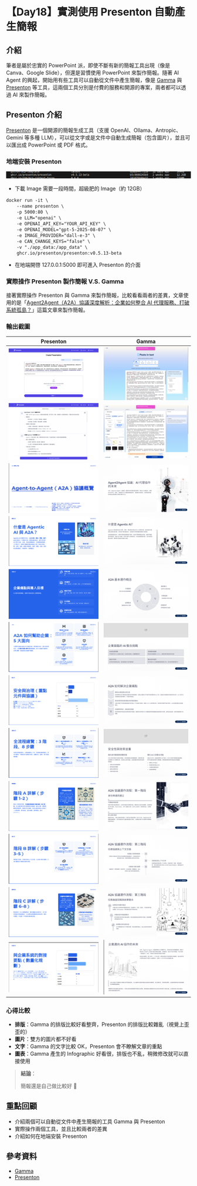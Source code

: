 # 【Day18】實測使用 Presenton 自動產生簡報

## 介紹

筆者是屬於忠實的 PowerPoint 派，即使不斷有新的簡報工具出現（像是 Canva、Google Slide），但還是習慣使用 PowerPoint 來製作簡報。隨著 AI Agent 的興起，開始用有些工具可以自動從文件中產生簡報，像是 [Gamma](https://gamma.app/) 與 [Presenton](https://presenton.ai/) 等工具，這兩個工具分別是付費的服務和開源的專案，兩者都可以透過 AI 來製作簡報。

## Presenton 介紹

[Presenton](https://presenton.ai/) 是一個開源的簡報生成工具（支援 OpenAI、Ollama、Antropic、Gemini 等多種 LLM），可以從文字或是文件中自動生成簡報（包含圖片），並且可以匯出成 PowerPoint 或 PDF 格式。

### 地端安裝 Presenton

![20250916210442](https://raw.githubusercontent.com/hsiangjenli/pic-bed/main/images/20250916210442.png)

- 下載 Image 需要一段時間，超級肥的 Image（約 12GB）

```shell
docker run -it \
    --name presenton \
    -p 5000:80 \
    -e LLM="openai" \
    -e OPENAI_API_KEY="YOUR_API_KEY" \
    -e OPENAI_MODEL="gpt-5-2025-08-07" \
    -e IMAGE_PROVIDER="dall-e-3" \
    -e CAN_CHANGE_KEYS="false" \
    -v "./app_data:/app_data" \
    ghcr.io/presenton/presenton:v0.5.13-beta
```

- 在地端開啓 127.0.0.1:5000 即可進入 Presenton 的介面

### 實際操作 Presenton 製作簡報 V.S. Gamma

接著實際操作 Presenton 與 Gamma 來製作簡報，比較看看兩者的差異，文章使用的是「[Agent2Agent（A2A）協議深度解析：企業如何整合 AI 代理服務、打破系統孤島？](https://mile.cloud/zh/resources/blog/Agent-to-Agent-A2A-Protocol-Enterprises-Can-Integrate-AI-Agent-Services-and-Break-Down-System-Silos_894)」這篇文章來製作簡報。

### 輸出截圖
|Presenton|Gamma|
|---|---|
|![20250915230204](https://raw.githubusercontent.com/hsiangjenli/pic-bed/main/images/20250915230204.png)|![20250916203233](https://raw.githubusercontent.com/hsiangjenli/pic-bed/main/images/20250916203233.png)|
|![20250915230513](https://raw.githubusercontent.com/hsiangjenli/pic-bed/main/images/20250915230513.png)|![20250916203414](https://raw.githubusercontent.com/hsiangjenli/pic-bed/main/images/20250916203414.png)|
|![20250916204029](https://raw.githubusercontent.com/hsiangjenli/pic-bed/main/images/20250916204029.png)|![20250916204437](https://raw.githubusercontent.com/hsiangjenli/pic-bed/main/images/20250916204437.png)|
|![20250916204053](https://raw.githubusercontent.com/hsiangjenli/pic-bed/main/images/20250916204053.png)|![20250916204501](https://raw.githubusercontent.com/hsiangjenli/pic-bed/main/images/20250916204501.png)|
|![20250916204107](https://raw.githubusercontent.com/hsiangjenli/pic-bed/main/images/20250916204107.png)|![20250916204533](https://raw.githubusercontent.com/hsiangjenli/pic-bed/main/images/20250916204533.png)|
|![20250916204120](https://raw.githubusercontent.com/hsiangjenli/pic-bed/main/images/20250916204120.png)|![20250916204547](https://raw.githubusercontent.com/hsiangjenli/pic-bed/main/images/20250916204547.png)|
|![20250916204232](https://raw.githubusercontent.com/hsiangjenli/pic-bed/main/images/20250916204232.png)|![20250916204601](https://raw.githubusercontent.com/hsiangjenli/pic-bed/main/images/20250916204601.png)|
|![20250916204243](https://raw.githubusercontent.com/hsiangjenli/pic-bed/main/images/20250916204243.png)|![20250916204614](https://raw.githubusercontent.com/hsiangjenli/pic-bed/main/images/20250916204614.png)|
|![20250916204256](https://raw.githubusercontent.com/hsiangjenli/pic-bed/main/images/20250916204256.png)|![20250916204625](https://raw.githubusercontent.com/hsiangjenli/pic-bed/main/images/20250916204625.png)|
|![20250916204308](https://raw.githubusercontent.com/hsiangjenli/pic-bed/main/images/20250916204308.png)|![20250916204640](https://raw.githubusercontent.com/hsiangjenli/pic-bed/main/images/20250916204640.png)|
|![20250916204320](https://raw.githubusercontent.com/hsiangjenli/pic-bed/main/images/20250916204320.png)|![20250916204707](https://raw.githubusercontent.com/hsiangjenli/pic-bed/main/images/20250916204707.png)|
|![20250916204349](https://raw.githubusercontent.com/hsiangjenli/pic-bed/main/images/20250916204349.png)|![20250916204738](https://raw.githubusercontent.com/hsiangjenli/pic-bed/main/images/20250916204738.png)|

### 心得比較

- **排版**：Gamma 的排版比較好看整齊，Presenton 的排版比較雜亂（視覺上歪歪的）
- **圖片**：雙方的圖片都不好看
- **文字**：Gamma 的文字比較 OK，Presenton 會不瞭解文章的重點
- **圖表**：Gamma 產生的 Infographic 好看很，排版也不亂，稍微修改就可以直接使用

> **結論**：
>
> 簡報還是自己做比較好 🤣

## 重點回顧

- 介紹兩個可以自動從文件中產生簡報的工具 Gamma 與 Presenton
- 實際操作兩個工具，並且比較兩者的差異
- 介紹如何在地端安裝 Presenton

## 參考資料

- [Gamma](https://gamma.app/)
- [Presenton](https://presenton.ai/)

